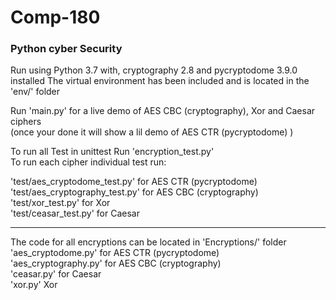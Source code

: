 # Comp-180 
### Python cyber Security

Run using Python 3.7 with, cryptography 2.8 and pycryptodome 3.9.0 installed
The virtual environment has been included and is located in the 'env/' folder

Run 'main.py' for a live demo of AES CBC (cryptography), Xor and Caesar ciphers  
(once your done it will show a lil demo of AES CTR (pycryptodome) )

To run all Test in unittest Run 'encryption_test.py'  
To run each cipher individual test run: 
 
'test/aes_cryptodome_test.py' for AES CTR (pycryptodome)  
'test/aes_cryptography_test.py' for AES CBC (cryptography)  
'test/xor_test.py' for Xor  
'test/ceasar_test.py' for Caesar  

------

The code for all encryptions can be located in 'Encryptions/' folder    
'aes_cryptodome.py' for AES CTR (pycryptodome)    
'aes_cryptography.py' for AES CBC (cryptography)       
'ceasar.py' for Caesar                     
'xor.py' Xor                    
